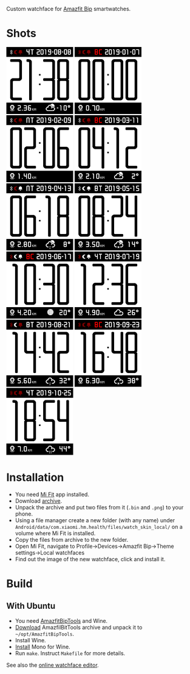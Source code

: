 Custom watchface for [Amazfit Bip](https://en.amazfit.com/bip.html) smartwatches.

# Shots

![](watchface/gelin-2019_packed_static.png)
![](watchface/gelin-2019_packed_animated_0.png) 
![](watchface/gelin-2019_packed_animated_1.png) 
![](watchface/gelin-2019_packed_animated_2.png)
![](watchface/gelin-2019_packed_animated_3.png)
![](watchface/gelin-2019_packed_animated_4.png)
![](watchface/gelin-2019_packed_animated_5.png)
![](watchface/gelin-2019_packed_animated_6.png)
![](watchface/gelin-2019_packed_animated_7.png)
![](watchface/gelin-2019_packed_animated_8.png)
![](watchface/gelin-2019_packed_animated_9.png)

# Installation

* You need [Mi Fit](https://play.google.com/store/apps/details?id=com.xiaomi.hm.health) app installed.
* Download [archive](https://bitbucket.org/gelin/bip-watchface/downloads/gelin-2019.zip).
* Unpack the archive and put two files from it (`.bin` and `.png`) to your phone.
* Using a file manager create a new folder (with any name) under `Android/data/com.xiaomi.hm.health/files/watch_skin_local/` on a volume where Mi Fit is installed.
* Copy the files from archive to the new folder.
* Open Mi Fit, navigate to Profile→Devices→Amazfit Bip→Theme settings→Local watchfaces
* Find out the image of the new watchface, click and install it.

# Build

## With Ubuntu

* You need [AmazfitBipTools](https://bitbucket.org/valeronm/amazfitbiptools/) and Wine.
* [Download](https://bitbucket.org/valeronm/amazfitbiptools/downloads/) AmazfilBitTools archive and unpack it to `~/opt/AmazfitBipTools`.
* Install Wine.
* [Install](https://askubuntu.com/a/992215/123682) Mono for Wine.
* Run `make`. Instruct `Makefile` for more details.

See also the [online watchface editor](https://v1ack.github.io/watchfaceEditor/).
